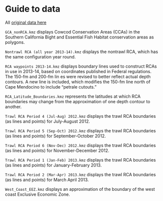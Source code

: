 # Guide to data 
All [original data here](http://www.pcouncil.org/habitat-and-communities/area-closures/)

`GCA_nonRCA.kmz` displays Cowcod Conservation Areas (CCAs) in the Southern California Bight and Essential Fish Habitat conservation areas as polygons.

`Nontrawl RCA (all year 2013-14).kmz` displays the nontrawl RCA, which has the same configuration year round.

`RCA waypoints 2013-14.kmz` displays boundary lines used to construct RCAs in use in 2013-14, based on coordinates published in Federal regulations.  The 150-fm and 200-fm lin    es were revised to better reflect actual depth contours.  A new line is included, which modifies the 150-fm line north of Cape Mendocino to include “petrale cutouts.”

`RCA_Latitude_Boundaries.kmz` represents the latitudes at which RCA boundaries may change from the approximation of one depth contour to another.

`Trawl RCA Period 4 (Jul-Aug) 2012.kmz` displays the trawl RCA boundaries (as lines and points) for July-August 2012.

`Trawl RCA Period 5 (Sep-Oct) 2012.kmz` displays the trawl RCA boundaries (as lines and points) for September-October 2012.

`Trawl RCA Period 6 (Nov-Dec) 2012.kmz` displays the trawl RCA boundaries (as lines and points) for November-December 2012.

`Trawl RCA Period 1 (Jan-Feb) 2013.kmz` displays the trawl RCA boundaries (as lines and points) for January-February 2013.

`Trawl RCA Period 2 (Mar-Apr) 2013.kmz` displays the trawl RCA boundaries (as lines and points) for March April 2013.

`West_Coast_EEZ.kmz` displays an approximation of the boundary of the west coast Exclusive Economic Zone.
